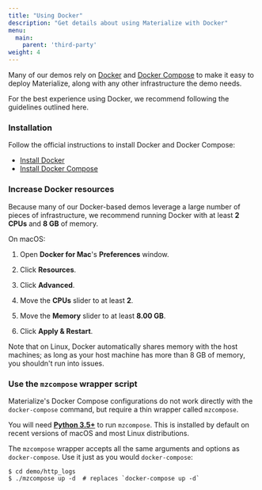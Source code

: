 ```yaml
---
title: "Using Docker"
description: "Get details about using Materialize with Docker"
menu:
  main:
    parent: 'third-party'
weight: 4
---
```


Many of our demos rely on [Docker] and [Docker Compose] to make it easy to deploy
Materialize, along with any other infrastructure the demo needs.

For the best experience using Docker, we recommend following the guidelines
outlined here.

### Installation

Follow the official instructions to install Docker and Docker Compose:

* [Install Docker](https://docs.docker.com/get-docker/)
* [Install Docker Compose](https://docs.docker.com/compose/install/)

### Increase Docker resources

Because many of our Docker-based demos leverage a large number of pieces of
infrastructure, we recommend running Docker with at least **2 CPUs** and
**8 GB** of memory.

On macOS:

1. Open **Docker for Mac**'s **Preferences** window.

1. Click **Resources**.

1. Click **Advanced**.

1. Move the **CPUs** slider to at least **2**.

1. Move the **Memory** slider to at least **8.00 GB**.

1. Click **Apply & Restart**.

Note that on Linux, Docker automatically shares memory with the host machines; as long as your host machine has more than 8 GB of memory, you shouldn't run into issues.

### Use the `mzcompose` wrapper script

Materialize's Docker Compose configurations do not work directly with the
`docker-compose` command, but require a thin wrapper called `mzcompose`.

You will need [**Python 3.5+**][python] to run
`mzcompose`. This is installed by default on recent versions of macOS and most
Linux distributions.

The `mzcompose` wrapper accepts all the same arguments and options as
`docker-compose`. Use it just as you would `docker-compose`:

```shell
$ cd demo/http_logs
$ ./mzcompose up -d  # replaces `docker-compose up -d`
```

[Docker]: https://docs.docker.com/get-started/overview/
[Docker Compose]: https://docs.docker.com/compose/
[python]: https://www.python.org/downloads/
